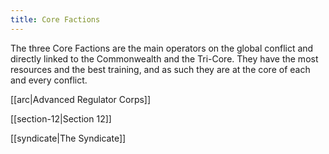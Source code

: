 ```yaml
---
title: Core Factions
---
```


The three Core Factions are the main operators on the global conflict and directly linked to the Commonwealth and the Tri-Core. They have the most resources and the best training, and as such they are at the core of each and every conflict.

[[arc|Advanced Regulator Corps]]

[[section-12|Section 12]]

[[syndicate|The Syndicate]]
